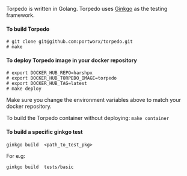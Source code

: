 Torpedo is written in Golang.
Torpedo uses [Ginkgo](https://github.com/onsi/ginkgo) as the testing framework.

#### To build Torpedo
```
# git clone git@github.com:portworx/torpedo.git
# make
```

#### To deploy Torpedo image in your docker repository
```
# export DOCKER_HUB_REPO=harshpx
# export DOCKER_HUB_TORPEDO_IMAGE=torpedo
# export DOCKER_HUB_TAG=latest
# make deploy
```

Make sure you change the environment variables above to match your docker repository.

To build the Torpedo container without deploying: `make container`


#### To build a specific ginkgo test

```
ginkgo build  <path_to_test_pkg>
```

For e.g:
```
ginkgo build  tests/basic
```
